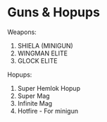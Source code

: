 # Guns & Hopups


Weapons:

1) SHIELA (MINIGUN)
2) WINGMAN ELITE
3) GLOCK ELITE

Hopups:

1) Super Hemlok Hopup
2) Super Mag
3) Infinite Mag
4) Hotfire - For minigun


